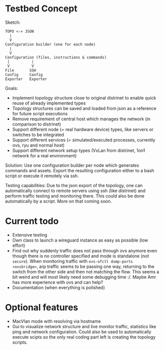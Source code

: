 # Testbed Concept

Sketch:

```
TOPO <-> JSON
  |
  V
Configuration builder (one for each node)
  |
  V
Configuration (files, instructions & commands)
 |          |
 V          V
File       SSH
Config     Config
Exporter   Exporter
```

Goals:

- Implement topology structure close to original distrinet to enable quick reuse of already implemented types
- Topology structures can be saved and loaded from json as a reference for future script executions
- Remove requirement of central host which manages the network (in comparison to distrinet)
- Support different node (= real hardware device) types, like servers or switches to be integrated
- Support different services (= simulated/executed processes, currently ovs, ryu and normal host)
- Support different network setup types (VxLan from distrinet, 1on1 network for a real environment)

Solution:
Use one configuration builder per node which generates commands and assets. Export the resulting configuration
either to a bash script or execute it remotely via ssh.

Testing capabilities:
Due to the json export of the topology, one can automatically connect to remote servers using ssh (like distrinet)
and perform traffic testing and monitoring there. This could also be done automatically by a script. More on that coming
soon.

# Current todo
- Extensive testing
- Own class to launch a wireguard instance as easy as possible (low effort)
- Find out why suddenly traffic does not pass through ovs anymore even though there
    is no controller specified and mode is standalone (not `secure`). When monitoring
    traffic with `ovs-ofctl dump-ports <ovsbridge>`, arp traffic seems to be passing
    one way, returning to the switch from the other side and then not matching the flow.
    This seems a bit weird and will most likely need some debugging time :/.
    Maybe Amr has more experience with ovs and can help?
- Documentation (when everything is polished)

# Optional features
- MacVlan mode with resolving via hostname
- Gui to visualize network structure and live monitor traffic, statistics like ping
    and network configuration. Could also be used to automatically execute scipts
    so the only real coding part left is creating the topology scripts.